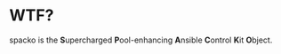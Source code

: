 # WTF?

spacko is the **S**upercharged **P**ool-enhancing **A**nsible **C**ontrol **K**it **O**bject.
